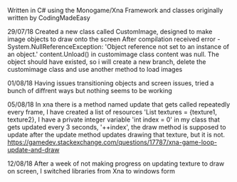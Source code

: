 Written in C# using the Monogame/Xna Framework and classes originally written by CodingMadeEasy

29/07/18
Created a new class called CustomImage, designed to make image objects to draw onto the screen
After compilation received error -
System.NullReferenceException: 'Object reference not set to an instance of an object.'
content.Unload() in customimage class
content was null.
The object should have existed, so i will create a new branch, delete the customimage class and use another method to load images

01/08/18
Having issues transitioning objects and screen issues, tried a bunch of diffrent ways but nothing seems to be working

05/08/18
In xna there is a method named update that gets called repeatedly every frame, 
I have created a list of resources 'List<Texture2D> textures = {texture1, texture2},
I have a private integer variable 'int index = 0' in my class that gets updated every 3 seconds,
'++index', the draw method is supposed to update after the update method updates drawing that texture, but it is not.
https://gamedev.stackexchange.com/questions/17787/xna-game-loop-update-and-draw

12/08/18
After a week of not making progress on updating texture to draw on screen, I switched libraries from Xna to windows form

